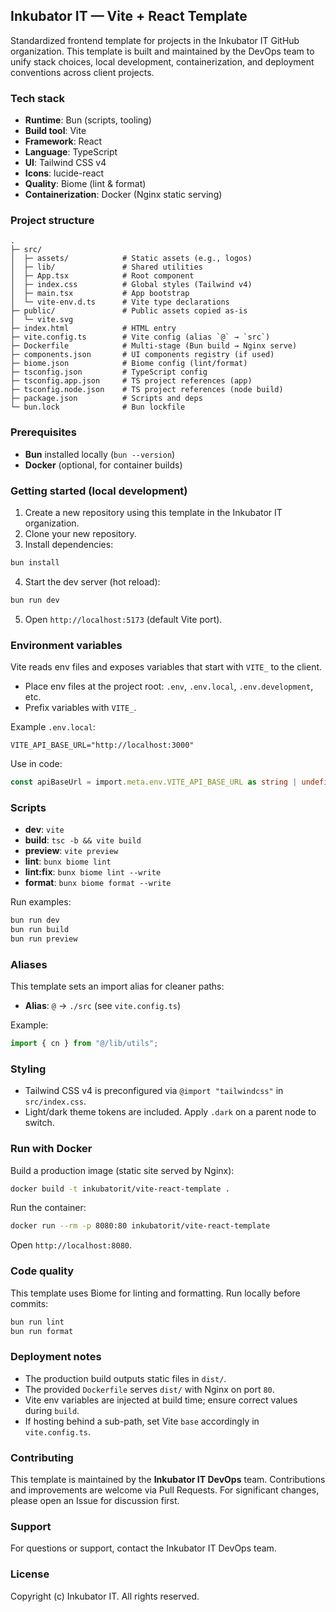 ## Inkubator IT — Vite + React Template

Standardized frontend template for projects in the Inkubator IT GitHub organization. This template is built and maintained by the DevOps team to unify stack choices, local development, containerization, and deployment conventions across client projects.

### Tech stack
- **Runtime**: Bun (scripts, tooling)
- **Build tool**: Vite
- **Framework**: React
- **Language**: TypeScript
- **UI**: Tailwind CSS v4
- **Icons**: lucide-react
- **Quality**: Biome (lint & format)
- **Containerization**: Docker (Nginx static serving)

### Project structure
```
.
├─ src/
│  ├─ assets/            # Static assets (e.g., logos)
│  ├─ lib/               # Shared utilities
│  ├─ App.tsx            # Root component
│  ├─ index.css          # Global styles (Tailwind v4)
│  ├─ main.tsx           # App bootstrap
│  └─ vite-env.d.ts      # Vite type declarations
├─ public/               # Public assets copied as-is
│  └─ vite.svg
├─ index.html            # HTML entry
├─ vite.config.ts        # Vite config (alias `@` → `src`)
├─ Dockerfile            # Multi-stage (Bun build → Nginx serve)
├─ components.json       # UI components registry (if used)
├─ biome.json            # Biome config (lint/format)
├─ tsconfig.json         # TypeScript config
├─ tsconfig.app.json     # TS project references (app)
├─ tsconfig.node.json    # TS project references (node build)
├─ package.json          # Scripts and deps
└─ bun.lock              # Bun lockfile
```

### Prerequisites
- **Bun** installed locally (`bun --version`)
- **Docker** (optional, for container builds)

### Getting started (local development)
1) Create a new repository using this template in the Inkubator IT organization.
2) Clone your new repository.
3) Install dependencies:
```sh
bun install
```
4) Start the dev server (hot reload):
```sh
bun run dev
```
5) Open `http://localhost:5173` (default Vite port).

### Environment variables
Vite reads env files and exposes variables that start with `VITE_` to the client.

- Place env files at the project root: `.env`, `.env.local`, `.env.development`, etc.
- Prefix variables with `VITE_`.

Example `.env.local`:
```env
VITE_API_BASE_URL="http://localhost:3000"
```

Use in code:
```ts
const apiBaseUrl = import.meta.env.VITE_API_BASE_URL as string | undefined;
```

### Scripts
- **dev**: `vite`
- **build**: `tsc -b && vite build`
- **preview**: `vite preview`
- **lint**: `bunx biome lint`
- **lint:fix**: `bunx biome lint --write`
- **format**: `bunx biome format --write`

Run examples:
```sh
bun run dev
bun run build
bun run preview
```

### Aliases
This template sets an import alias for cleaner paths:

- **Alias**: `@` → `./src` (see `vite.config.ts`)

Example:
```ts
import { cn } from "@/lib/utils";
```

### Styling
- Tailwind CSS v4 is preconfigured via `@import "tailwindcss"` in `src/index.css`.
- Light/dark theme tokens are included. Apply `.dark` on a parent node to switch.

### Run with Docker
Build a production image (static site served by Nginx):
```sh
docker build -t inkubatorit/vite-react-template .
```
Run the container:
```sh
docker run --rm -p 8080:80 inkubatorit/vite-react-template
```
Open `http://localhost:8080`.

### Code quality
This template uses Biome for linting and formatting. Run locally before commits:
```sh
bun run lint
bun run format
```

### Deployment notes
- The production build outputs static files in `dist/`.
- The provided `Dockerfile` serves `dist/` with Nginx on port `80`.
- Vite env variables are injected at build time; ensure correct values during `build`.
- If hosting behind a sub-path, set Vite `base` accordingly in `vite.config.ts`.

### Contributing
This template is maintained by the **Inkubator IT DevOps** team. Contributions and improvements are welcome via Pull Requests. For significant changes, please open an Issue for discussion first.

### Support
For questions or support, contact the Inkubator IT DevOps team.

### License
Copyright (c) Inkubator IT. All rights reserved.


